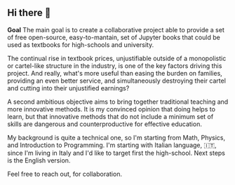 ## Hi there 👋

**Goal**
The main goal is to create a collaborative project able to provide a set of free open-source, easy-to-mantain, set of Jupyter books that could be used as textbooks for high-schools and university.

The continual rise in textbook prices, unjustifiable outside of a monopolistic or cartel-like structure in the industry, is one of the key factors driving this project. And really, what's more useful than easing the burden on families, providing an even better service, and simultaneously destroying their cartel and cutting into their unjustified earnings?

A second ambitious objective aims to bring together traditional teaching and more innovative methods. It is my convinced opinion that doing helps to learn, but that innovative methods that do not include a minimum set of skills are dangerous and counterproductive for effective education.

My background is quite a technical one, so I'm starting from Math, Physics, and Introduction to Programming. I'm starting with Italian language, 🇮🇹, since I'm living in Italy and I'd like to target first the high-school. Next steps is the English version.

Feel free to reach out, for collaboration.


<!--
**Basics2022/Basics2022** is a ✨ _special_ ✨ repository because its `README.md` (this file) appears on your GitHub profile.

Here are some ideas to get you started:

- 🔭 I’m currently working on ...
- 🌱 I’m currently learning ...
- 👯 I’m looking to collaborate on ...
- 🤔 I’m looking for help with ...
- 💬 Ask me about ...
- 📫 How to reach me: ...
- 😄 Pronouns: ...
- ⚡ Fun fact: ...
-->
